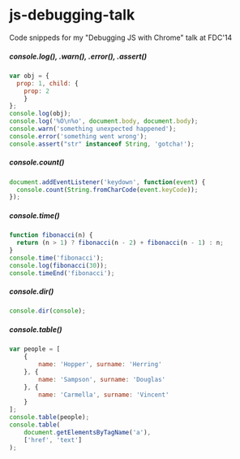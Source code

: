 js-debugging-talk
=================

Code snippeds for my "Debugging JS with Chrome" talk at FDC'14

##### console.log(), .warn(), .error(), .assert()
```javascript
var obj = {
  prop: 1, child: {
    prop: 2
    }
};
console.log(obj);
console.log('%O\n%o', document.body, document.body);
console.warn('something unexpected happened');
console.error('something went wrong');
console.assert("str" instanceof String, 'gotcha!');
```

##### console.count()
```javascript
document.addEventListener('keydown', function(event) {
  console.count(String.fromCharCode(event.keyCode));
});
```

##### console.time()
```javascript
function fibonacci(n) {
  return (n > 1) ? fibonacci(n - 2) + fibonacci(n - 1) : n;
}
console.time('fibonacci');
console.log(fibonacci(30));
console.timeEnd('fibonacci');
```

##### console.dir()
```javascript
console.dir(console);
```

##### console.table()
```javascript
var people = [
    {
        name: 'Hopper', surname: 'Herring'
    }, {
        name: 'Sampson', surname: 'Douglas'
    }, {
        name: 'Carmella', surname: 'Vincent'
    }
];
console.table(people);
console.table(
    document.getElementsByTagName('a'),
    ['href', 'text']
);
```
